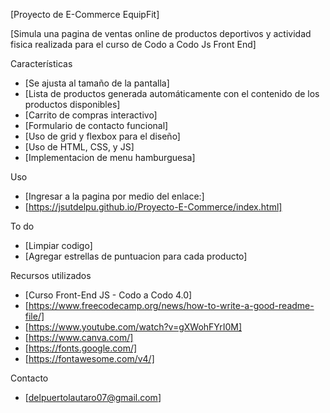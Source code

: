 [Proyecto de E-Commerce EquipFit]

[Simula una pagina de ventas online de productos deportivos y actividad fisica realizada para el curso de Codo a Codo Js Front End]


Características
- [Se ajusta al tamaño de la pantalla]
- [Lista de productos generada automáticamente con el contenido de los productos disponibles]
- [Carrito de compras interactivo]
- [Formulario de contacto funcional]
- [Uso de grid y flexbox para el diseño]
- [Uso de HTML, CSS, y JS]
- [Implementacion de menu hamburguesa]


Uso
- [Ingresar a la pagina por medio del enlace:]
- [https://jsutdelpu.github.io/Proyecto-E-Commerce/index.html]


To do
- [Limpiar codigo]
- [Agregar estrellas de puntuacion para cada producto]


Recursos utilizados
- [Curso Front-End JS - Codo a Codo 4.0]
- [https://www.freecodecamp.org/news/how-to-write-a-good-readme-file/]
- [https://www.youtube.com/watch?v=gXWohFYrI0M]
- [https://www.canva.com/]
- [https://fonts.google.com/]
- [https://fontawesome.com/v4/]


Contacto
- [delpuertolautaro07@gmail.com]


